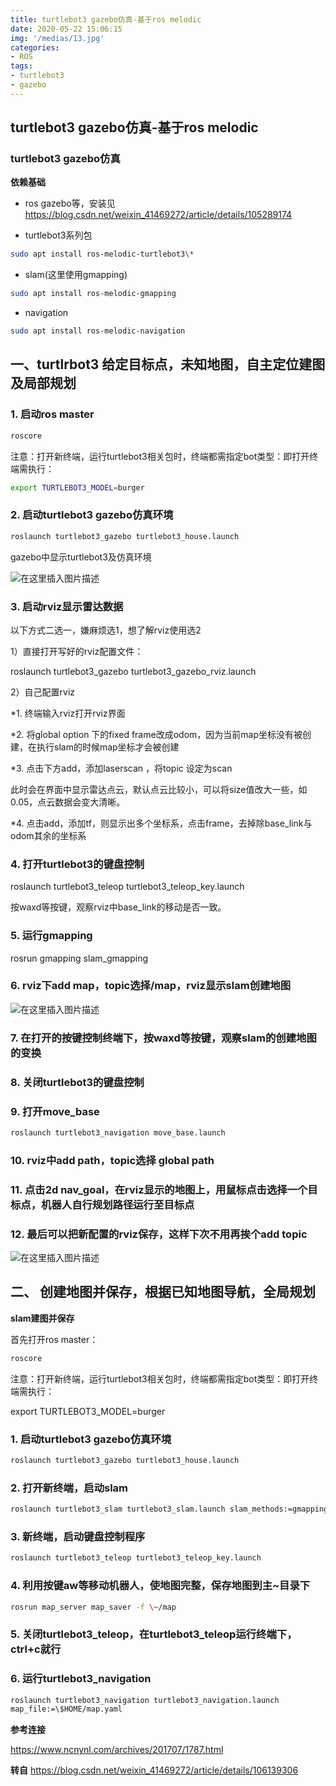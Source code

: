 ```yaml
---
title: turtlebot3 gazebo仿真-基于ros melodic
date: 2020-05-22 15:06:15
img: '/medias/13.jpg'
categories:
- ROS
tags:
- turtlebot3
- gazebo
---
```


## turtlebot3 gazebo仿真-基于ros melodic

### turtlebot3 gazebo仿真

**依赖基础**

-   ros
    gazebo等，安装见<https://blog.csdn.net/weixin_41469272/article/details/105289174>

-   turtlebot3系列包
```bash
sudo apt install ros-melodic-turtlebot3\*
```
-   slam(这里使用gmapping)
```bash
sudo apt install ros-melodic-gmapping
```
-   navigation
```bash
sudo apt install ros-melodic-navigation
```

## 一、turtlrbot3 给定目标点，未知地图，自主定位建图及局部规划

### 1. 启动ros master
```bash
roscore
```
注意：打开新终端，运行turtlebot3相关包时，终端都需指定bot类型：即打开终端需执行：
```bash
export TURTLEBOT3_MODEL=burger
```
### 2. 启动turtlebot3 gazebo仿真环境
```bash
roslaunch turtlebot3_gazebo turtlebot3_house.launch
```
gazebo中显示turtlebot3及仿真环境

![在这里插入图片描述](media/fa6831b58446e2ec53931cc6155c10cb.png)

### 3. 启动rviz显示雷达数据

以下方式二选一，嫌麻烦选1，想了解rviz使用选2

1）直接打开写好的rviz配置文件：

roslaunch turtlebot3_gazebo turtlebot3_gazebo_rviz.launch

2）自己配置rviz

\*1. 终端输入rviz打开rviz界面

\*2. 将global option 下的fixed
frame改成odom，因为当前map坐标没有被创建，在执行slam的时候map坐标才会被创建

\*3. 点击下方add，添加laserscan ，将topic 设定为scan

此时会在界面中显示雷达点云，默认点云比较小，可以将size值改大一些，如0.05，点云数据会变大清晰。

\*4.
点击add，添加tf，则显示出多个坐标系，点击frame，去掉除base_link与odom其余的坐标系

### 4. 打开turtlebot3的键盘控制

roslaunch turtlebot3_teleop turtlebot3_teleop_key.launch

按waxd等按键，观察rviz中base_link的移动是否一致。

### 5. 运行gmapping

rosrun gmapping slam_gmapping

### 6. rviz下add map，topic选择/map，rviz显示slam创建地图

![在这里插入图片描述](media/d4522f7f0e6d7572a54229186d4ef6f5.png)

### 7.  在打开的按键控制终端下，按waxd等按键，观察slam的创建地图的变换

### 8.  关闭turtlebot3的键盘控制

### 9.  打开move_base
```bash
roslaunch turtlebot3_navigation move_base.launch
```
### 10.  rviz中add path，topic选择 global path

### 11.  点击2d nav_goal，在rviz显示的地图上，用鼠标点击选择一个目标点，机器人自行规划路径运行至目标点

### 12.  最后可以把新配置的rviz保存，这样下次不用再挨个add topic

![在这里插入图片描述](media/671979538d2804e0cdcfec2a7ee74555.png)

## 二、 创建地图并保存，根据已知地图导航，全局规划

**slam建图并保存**

首先打开ros master：
``` bash
roscore
```
注意：打开新终端，运行turtlebot3相关包时，终端都需指定bot类型：即打开终端需执行：

export TURTLEBOT3_MODEL=burger

### 1.  启动turtlebot3 gazebo仿真环境
```bash
roslaunch turtlebot3_gazebo turtlebot3_house.launch
```
### 2.  打开新终端，启动slam
```bash
roslaunch turtlebot3_slam turtlebot3_slam.launch slam_methods:=gmapping
```
### 3.  新终端，启动键盘控制程序
```bash
roslaunch turtlebot3_teleop turtlebot3_teleop_key.launch
```
### 4.  利用按键aw等移动机器人，使地图完整，保存地图到主\~目录下
```bash
rosrun map_server map_saver -f \~/map
```
### 5.  关闭turtlebot3_teleop，在turtlebot3_teleop运行终端下，ctrl+c就行

### 6.  运行turtlebot3_navigation
```bash
roslaunch turtlebot3_navigation turtlebot3_navigation.launch
map_file:=\$HOME/map.yaml
```
**参考连接**

<https://www.ncnynl.com/archives/201707/1787.html>

**转自**
<https://blog.csdn.net/weixin_41469272/article/details/106139306>
